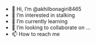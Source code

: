 - 👋 Hi, I’m @akhilbonagiri8465
- 👀 I’m interested in stalking
- 🌱 I’m currently learning 
- 💞️ I’m looking to collaborate on ...
- 📫 How to reach me 

<!---
akhilbonagiri8465/akhilbonagiri8465 is a ✨ special ✨ repository because its `README.md` (this file) appears on your GitHub profile.
You can click the Preview link to take a look at your changes.
--->
